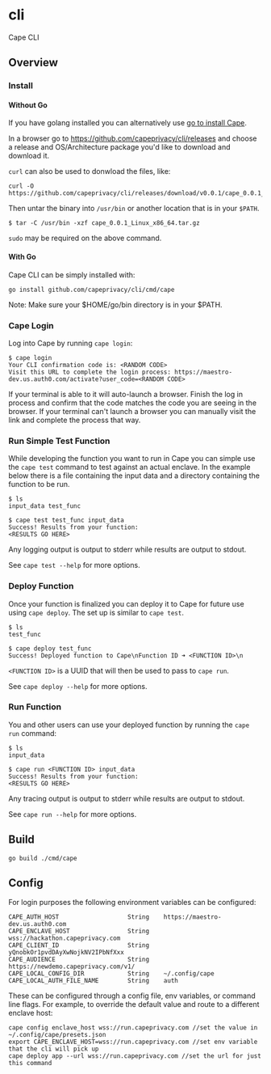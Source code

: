 # cli

Cape CLI

## Overview

### Install

#### Without Go

If you have golang installed you can alternatively use [go to install Cape](#with-go).

In a browser go to https://github.com/capeprivacy/cli/releases and choose a release and OS/Architecture
package you'd like to download and download it.

`curl` can also be used to donwload the files, like:

```
curl -O https://github.com/capeprivacy/cli/releases/download/v0.0.1/cape_0.0.1_Linux_x86_64.tar.gz
```

Then untar the binary into `/usr/bin` or another location that is in your `$PATH`.

```
$ tar -C /usr/bin -xzf cape_0.0.1_Linux_x86_64.tar.gz
```

`sudo` may be required on the above command.

#### With Go

Cape CLI can be simply installed with:

```
go install github.com/capeprivacy/cli/cmd/cape
```

Note: Make sure your $HOME/go/bin directory is in your $PATH.

### Cape Login

Log into Cape by running `cape login`:

```
$ cape login
Your CLI confirmation code is: <RANDOM CODE>
Visit this URL to complete the login process: https://maestro-dev.us.auth0.com/activate?user_code=<RANDOM CODE>
```

If your terminal is able to it will auto-launch a browser. Finish the log in process and confirm that the code matches
the code you are seeing in the browser. If your terminal can't launch a browser you can manually visit the link and complete
the process that way.

### Run Simple Test Function

While developing the function you want to run in Cape you can simple use the `cape test` command
to test against an actual enclave. In the example below there is a file containing the input data and a
directory containing the function to be run.

```
$ ls
input_data test_func

$ cape test test_func input_data
Success! Results from your function:
<RESULTS GO HERE>
```

Any logging output is output to stderr while results are output to stdout.

See `cape test --help` for more options.

### Deploy Function

Once your function is finalized you can deploy it to Cape for future use using `cape deploy`. The set up is similar
to `cape test`.

```
$ ls
test_func

$ cape deploy test_func
Success! Deployed function to Cape\nFunction ID ➜ <FUNCTION ID>\n
```

`<FUNCTION ID>` is a UUID that will then be used to pass to `cape run`.

See `cape deploy --help` for more options.

### Run Function

You and other users can use your deployed function by running the `cape run` command:

```
$ ls
input_data

$ cape run <FUNCTION ID> input_data
Success! Results from your function:
<RESULTS GO HERE>
```

Any tracing output is output to stderr while results are output to stdout.

See `cape run --help` for more options.

## Build

```
go build ./cmd/cape
```

## Config

For login purposes the following environment variables can be configured:

```
CAPE_AUTH_HOST                   String    https://maestro-dev.us.auth0.com
CAPE_ENCLAVE_HOST                String    wss://hackathon.capeprivacy.com
CAPE_CLIENT_ID                   String    yQnobkOr1pvdDAyXwNojkNV2IPbNfXxx
CAPE_AUDIENCE                    String    https://newdemo.capeprivacy.com/v1/
CAPE_LOCAL_CONFIG_DIR            String    ~/.config/cape
CAPE_LOCAL_AUTH_FILE_NAME        String    auth
```

These can be configured through a config file, env variables, or command line flags.
For example, to override the default value and route to a different enclave host:
```
cape config enclave_host wss://run.capeprivacy.com //set the value in ~/.config/cape/presets.json
export CAPE_ENCLAVE_HOST=wss://run.capeprivacy.com //set env variable that the cli will pick up
cape deploy app --url wss://run.capeprivacy.com //set the url for just this command
```
